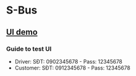# S-Bus 

## [UI demo](https://youtu.be/1h8585UGi54)
### Guide to test UI
- Driver: SĐT: 0902345678 - Pass: 12345678
- Customer: SĐT: 0912345678 - Pass: 12345678

